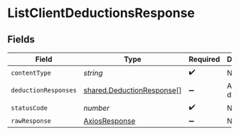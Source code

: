 # ListClientDeductionsResponse


## Fields

| Field                                                                  | Type                                                                   | Required                                                               | Description                                                            |
| ---------------------------------------------------------------------- | ---------------------------------------------------------------------- | ---------------------------------------------------------------------- | ---------------------------------------------------------------------- |
| `contentType`                                                          | *string*                                                               | :heavy_check_mark:                                                     | N/A                                                                    |
| `deductionResponses`                                                   | [shared.DeductionResponse](../../models/shared/deductionresponse.md)[] | :heavy_minus_sign:                                                     | A list of deductions                                                   |
| `statusCode`                                                           | *number*                                                               | :heavy_check_mark:                                                     | N/A                                                                    |
| `rawResponse`                                                          | [AxiosResponse](https://axios-http.com/docs/res_schema)                | :heavy_minus_sign:                                                     | N/A                                                                    |